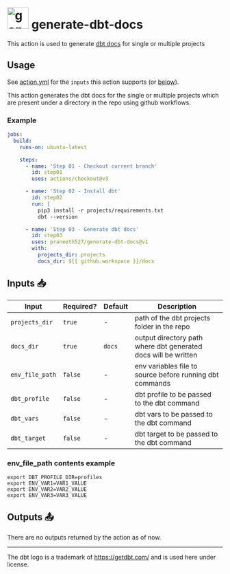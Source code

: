 # <img src="https://global.discourse-cdn.com/business7/uploads/getdbt/original/1X/a7a7ca1fe379aaf90952b0e13118a817babcd14f.png" alt="generate-dbt-docs" width="50" height="50"> generate-dbt-docs

This action is used to generate
[dbt docs](https://docs.getdbt.com/docs/collaborate/documentation) for single or
multiple projects

## Usage

See [action.yml](action.yml) for the `inputs` this action supports (or
[below](#inputs-📥)).

This action generates the dbt docs for the single or multiple projects which are
present under a directory in the repo using github workflows.

### Example

```yaml
jobs:
  build:
    runs-on: ubuntu-latest

    steps:
      - name: 'Step 01 - Checkout current branch'
        id: step01
        uses: actions/checkout@v3

      - name: 'Step 02 - Install dbt'
        id: step02
        run: |
          pip3 install -r projects/requirements.txt
          dbt --version

      - name: 'Step 03 - Generate dbt docs'
        id: step03
        uses: praneeth527/generate-dbt-docs@v1
        with:
          projects_dir: projects
          docs_dir: ${{ github.workspace }}/docs
```

## Inputs 📥

| Input           | Required? | Default | Description                                                    |
| --------------- | --------- | ------- | -------------------------------------------------------------- |
| `projects_dir`  | `true`    | -       | path of the dbt projects folder in the repo                    |
| `docs_dir`      | `true`    | `docs`  | output directory path where dbt generated docs will be written |
| `env_file_path` | `false`   | -       | env variables file to source before running dbt commands       |
| `dbt_profile`   | `false`   | -       | dbt profile to be passed to the dbt command                    |
| `dbt_vars`      | `false`   | -       | dbt vars to be passed to the dbt command                       |
| `dbt_target`    | `false`   | -       | dbt target to be passed to the dbt command                     |

### env_file_path contents example

```shell
export DBT_PROFILE_DIR=profiles
export ENV_VAR1=VAR1_VALUE
export ENV_VAR2=VAR2_VALUE
export ENV_VAR3=VAR3_VALUE
```

## Outputs 📤

There are no outputs returned by the action as of now.

---

The dbt logo is a trademark of https://getdbt.com/ and is used here under
license.
